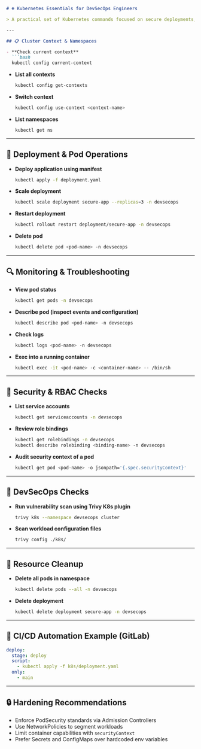 ```markdown
# ☸️ Kubernetes Essentials for DevSecOps Engineers

> A practical set of Kubernetes commands focused on secure deployments, runtime visibility, and CI/CD integration within DevOps workflows.

---

## 📋 Cluster Context & Namespaces

- **Check current context**
  ```bash
  kubectl config current-context
  ```
- **List all contexts**
  ```bash
  kubectl config get-contexts
  ```
- **Switch context**
  ```bash
  kubectl config use-context <context-name>
  ```
- **List namespaces**
  ```bash
  kubectl get ns
  ```

---

## 🚀 Deployment & Pod Operations

- **Deploy application using manifest**
  ```bash
  kubectl apply -f deployment.yaml
  ```
- **Scale deployment**
  ```bash
  kubectl scale deployment secure-app --replicas=3 -n devsecops
  ```
- **Restart deployment**
  ```bash
  kubectl rollout restart deployment/secure-app -n devsecops
  ```
- **Delete pod**
  ```bash
  kubectl delete pod <pod-name> -n devsecops
  ```

---

## 🔍 Monitoring & Troubleshooting

- **View pod status**
  ```bash
  kubectl get pods -n devsecops
  ```
- **Describe pod (inspect events and configuration)**
  ```bash
  kubectl describe pod <pod-name> -n devsecops
  ```
- **Check logs**
  ```bash
  kubectl logs <pod-name> -n devsecops
  ```
- **Exec into a running container**
  ```bash
  kubectl exec -it <pod-name> -c <container-name> -- /bin/sh
  ```

---

## 🔐 Security & RBAC Checks

- **List service accounts**
  ```bash
  kubectl get serviceaccounts -n devsecops
  ```
- **Review role bindings**
  ```bash
  kubectl get rolebindings -n devsecops
  kubectl describe rolebinding <binding-name> -n devsecops
  ```
- **Audit security context of a pod**
  ```bash
  kubectl get pod <pod-name> -o jsonpath='{.spec.securityContext}'
  ```

---

## 🧪 DevSecOps Checks

- **Run vulnerability scan using Trivy K8s plugin**
  ```bash
  trivy k8s --namespace devsecops cluster
  ```
- **Scan workload configuration files**
  ```bash
  trivy config ./k8s/
  ```

---

## 🧼 Resource Cleanup

- **Delete all pods in namespace**
  ```bash
  kubectl delete pods --all -n devsecops
  ```
- **Delete deployment**
  ```bash
  kubectl delete deployment secure-app -n devsecops
  ```

---

## 🔄 CI/CD Automation Example (GitLab)

```yaml
deploy:
  stage: deploy
  script:
    - kubectl apply -f k8s/deployment.yaml
  only:
    - main
```

---

## 🔒 Hardening Recommendations

- Enforce PodSecurity standards via Admission Controllers
- Use NetworkPolicies to segment workloads
- Limit container capabilities with `securityContext`
- Prefer Secrets and ConfigMaps over hardcoded env variables
```

